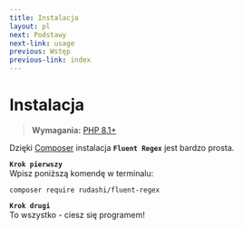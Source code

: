```yaml
---
title: Instalacja
layout: pl
next: Podstawy
next-link: usage
previous: Wstęp
previous-link: index
---
```


# Instalacja

> **Wymagania:** [PHP 8.1+](https://php.net/releases/)

Dzięki [Composer](https://getcomposer.org/) instalacja **`Fluent Regex`** jest bardzo prosta.  

**`Krok pierwszy`**  
Wpisz poniższą komendę w terminalu:

```shell
composer require rudashi/fluent-regex
```

**`Krok drugi`**  
To wszystko - ciesz się programem!
